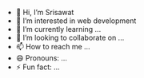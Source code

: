 - 👋 Hi, I’m Srisawat
- 👀 I’m interested in web development
- 🌱 I’m currently learning ... 
- 💞️ I’m looking to collaborate on ...
- 📫 How to reach me ...
- 😄 Pronouns: ...
- ⚡ Fun fact: ...

<!---
tawasirS/tawasirS is a ✨ special ✨ repository because its `README.md` (this file) appears on your GitHub profile.
You can click the Preview link to take a look at your changes.
--->
